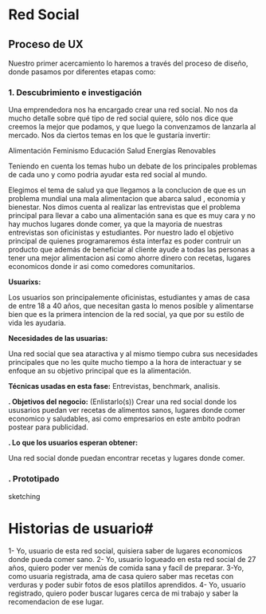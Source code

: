 # **Red Social**

## **Proceso de UX**

Nuestro primer acercamiento lo haremos a través del proceso de diseño, donde pasamos por diferentes etapas como:

### **1. Descubrimiento e investigación**

Una emprendedora nos ha encargado crear una red social. No nos da mucho detalle sobre qué tipo de red social quiere, sólo nos dice que creemos la mejor que podamos, y que luego la convenzamos de lanzarla al mercado. Nos da ciertos temas en los que le gustaría invertir:

Alimentación
Feminismo
Educación
Salud
Energías Renovables

Teniendo en cuenta los temas hubo un debate de los principales problemas de cada uno y como podria ayudar esta red social al mundo.

Elegimos el tema de salud ya que llegamos a la conclucion de que es un problema mundial una mala alimentacion que abarca  salud , economia y bienestar.
Nos dimos cuenta al realizar las entrevistas que el problema principal para llevar a cabo una alimentación sana es que es muy cara y no hay muchos lugares donde comer, ya que la mayoria de nuestras entrevistas son oficinistas y estudiantes.
Por nuestro lado el objetivo principal de quienes programaremos ésta interfaz es poder contruir un producto que además de beneficiar al cliente ayude a todas las personas a tener una mejor alimentacion asi como ahorre dinero con recetas, lugares economicos donde ir asi como comedores comunitarios.

__Usuarixs:__  

Los usuarios son principalemente oficinistas, estudiantes y amas de casa  de entre 18 a 40 años, que necesitan gasta lo menos posible y alimentarse bien que es la primera intencion de la red social, ya que por su estilo de vida les ayudaria.

__Necesidades de las usuarias:__

Una red social que sea ataractiva y al mismo tiempo cubra sus necesidades principales que no les quite mucho tiempo a la hora de interactuar y se enfoque an su objetivo principal que es la alimentación.

__Técnicas usadas en esta fase:__ 
Entrevistas, benchmark, analisis.

__. Objetivos del negocio:__ (Enlistarlo(s))
Crear una red social donde los ususarios puedan ver recetas de alimentos sanos, lugares donde comer economico y saludables, asi como empresarios en este ambito podran postear para publicidad.

__. Lo que los usuarios esperan obtener:__

Una red social donde puedan encontrar recetas y lugares donde comer.


### **. Prototipado**
sketching


# Historias de usuario#
1- Yo, usuario de esta red social, quisiera saber de lugares economicos donde pueda comer sano.
2- Yo, usuario logueado en esta red social de 27 años, quiero poder ver menús de comida sana y facíl de preparar.
3-Yo, como usuaria registrada, ama de casa quiero saber mas recetas con verduras y poder subir fotos de esos platillos aprendidos.
4- Yo, usuario registrado, quiero poder buscar lugares cerca de mi trabajo y saber la recomendacion de ese lugar.

